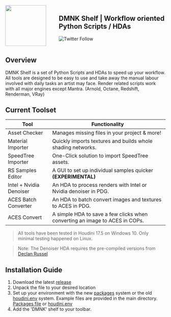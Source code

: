 <img align="left" style="margin-right:40px" src="https://github.com/DominikLingenover/DMNK-Tools/blob/master/resources/DMNK_Logo_Stencil.svg" width="128">

## DMNK Shelf | Workflow oriented Python Scripts / HDAs

![Twitter Follow](https://img.shields.io/twitter/follow/j0zen_?label=Twitter&style=for-the-badge)
<br></br>

## Overview

DMNK Shelf is a set of Python Scripts and HDAs to speed up your workflow.
All tools are designed to be easy to use and take away the manual labour involved with daily tasks an artist may face.
Render related scripts work with all major engines except Mantra. (Arnold, Octane, Redshift, Renderman, VRay)

## Current Toolset

Tool | Functionality
---- | -------------
Asset Checker | Manages missing files in your project & more!
Material Importer | Quickly imports textures and builds whole shading networks.
SpeedTree Importer | One-Click solution to import SpeedTree assets.
RS Samples Editor | A GUI to set up individual samples quicker **(EXPERIMENTAL)**
Intel + Nvidia Denoiser | An HDA to process renders with Intel or Nvidia denoiser in PDG.
ACES Batch Converter | An HDA to batch convert images and textures to ACES in PDG.
ACES Convert | A simple HDA to save a few clicks when converting an image to ACES in COPs.
> All tools have been tested in Houdini 17.5 on Windows 10. Only minimal testing happened on Linux. 

> Note: The Denoiser HDA requires the pre-compiled versions from [Declan Russel](https://github.com/DeclanRussell)

## Installation Guide

1. Download the latest [release](https://github.com/DominikLingenover/DMNK-Tools/releases)
1. Unpack the file to your desired location 
1. Set up your environment with the new [packages](https://www.sidefx.com/docs/houdini/ref/plugins.html) system or the old [houdini.env](https://www.sidefx.com/docs/houdini/ref/env.html) system.
Example files are provided in the main directory. 
[Packages file](https://github.com/DominikLingenover/DMNK-Tools/blob/master/dmnk_tools.json) or 
[houdini.env](https://github.com/DominikLingenover/DMNK-Tools/blob/master/houdini.env)
1. Add the 'DMNK' shelf to your toolbar.
